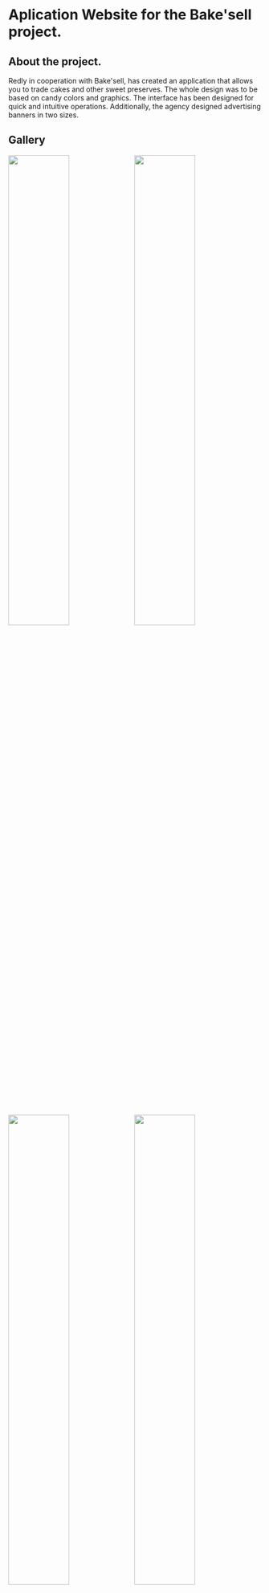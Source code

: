 # Aplication Website for the Bake'sell project.
## About the project.
Redly in cooperation with Bake'sell, has created an application that allows you to trade cakes and other sweet preserves. The whole design was to be based on candy colors and graphics. The interface has been designed for quick and intuitive operations. Additionally, the agency designed advertising banners in two sizes.
## Gallery
<p float="left">
  <img src="https://i.imgur.com/5l25uWh.png" width="49%" />
  <img src="https://i.imgur.com/kh7T4My.png" width="49%" /> 
  <img src="https://i.imgur.com/ZyfjBBR.png" width="49%" />
  <img src="https://i.imgur.com/aoao6dB.png" width="49%" />
  <img src="https://i.imgur.com/kUJctGv.png" width="49%" />
</p>

## Platform
### Browser

## Category
### Advertisment

## Designer
### Redly Team

## Tools Used
### Adobe Photoshop / Adobe Illustrator / Adobe XD / Adobe After Effects
